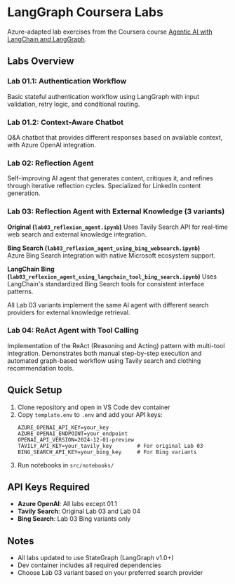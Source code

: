 # LangGraph Coursera Labs

Azure-adapted lab exercises from the Coursera course [Agentic AI with LangChain and LangGraph](https://www.coursera.org/learn/agentic-ai-with-langchain-and-langgraph/).

## Labs Overview

### Lab 01.1: Authentication Workflow
Basic stateful authentication workflow using LangGraph with input validation, retry logic, and conditional routing.

### Lab 01.2: Context-Aware Chatbot  
Q&A chatbot that provides different responses based on available context, with Azure OpenAI integration.

### Lab 02: Reflection Agent
Self-improving AI agent that generates content, critiques it, and refines through iterative reflection cycles. Specialized for LinkedIn content generation.

### Lab 03: Reflection Agent with External Knowledge (3 variants)

**Original (`lab03_reflexion_agent.ipynb`)**
Uses Tavily Search API for real-time web search and external knowledge integration.

**Bing Search (`lab03_reflexion_agent_using_bing_websearch.ipynb`)**  
Azure Bing Search integration with native Microsoft ecosystem support.

**LangChain Bing (`lab03_reflexion_agent_using_langchain_tool_bing_search.ipynb`)**
Uses LangChain's standardized Bing Search tools for consistent interface patterns.

All Lab 03 variants implement the same AI agent with different search providers for external knowledge retrieval.

### Lab 04: ReAct Agent with Tool Calling
Implementation of the ReAct (Reasoning and Acting) pattern with multi-tool integration. Demonstrates both manual step-by-step execution and automated graph-based workflow using Tavily search and clothing recommendation tools.

## Quick Setup

1. Clone repository and open in VS Code dev container
2. Copy `template.env` to `.env` and add your API keys:
   ```
   AZURE_OPENAI_API_KEY=your_key
   AZURE_OPENAI_ENDPOINT=your_endpoint  
   OPENAI_API_VERSION=2024-12-01-preview
   TAVILY_API_KEY=your_tavily_key        # For original Lab 03
   BING_SEARCH_API_KEY=your_bing_key     # For Bing variants
   ```
3. Run notebooks in `src/notebooks/`

## API Keys Required

- **Azure OpenAI**: All labs except 01.1
- **Tavily Search**: Original Lab 03 and Lab 04
- **Bing Search**: Lab 03 Bing variants only

## Notes

- All labs updated to use StateGraph (LangGraph v1.0+)
- Dev container includes all required dependencies
- Choose Lab 03 variant based on your preferred search provider